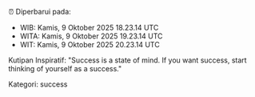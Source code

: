 ⏰ Diperbarui pada:
- WIB: Kamis, 9 Oktober 2025 18.23.14 UTC
- WITA: Kamis, 9 Oktober 2025 19.23.14 UTC
- WIT: Kamis, 9 Oktober 2025 20.23.14 UTC

Kutipan Inspiratif:
"Success is a state of mind. If you want success, start thinking of yourself as a success."


Kategori: success

